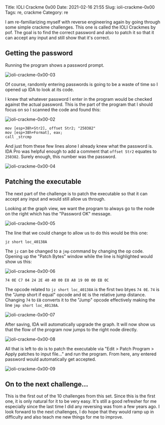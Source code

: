 Title: IOLI Crackme 0x00
Date: 2021-02-16 21:55
Slug: ioli-crackme-0x00
Tags: re, crackme
Category: re 

I am re-familiarizing myself with reverse engineering again by going through some simple crackme challenges. This one is called the IOLI Crackmes by pof. The goal is to find the correct password and also to patch it so that it can accept any input and still show that it's correct.

## Getting the password

Running the program shows a password prompt. 

![ioli-crackme-0x00-03]({attach}/images/ioli-crackme-0x00-03.png)

Of course, randomly entering passwords is going to be a waste of time so I opened up IDA to look at its code.

I knew that whatever password I enter in the program would be checked against the actual password. This is the part of the program that I should focus on so I scanned the code and found this:

![ioli-crackme-0x00-02]({attach}/images/ioli-crackme-0x00-02.png)

```
mov [esp+38h+Str2], offset Str2; "250382"
mov [esp+38h+Format], eax; 
call _strcmp
```

And just from these few lines alone I already knew what the password is. IDA Pro was helpful enough to add a comment that `offset Str2` equates to `250382`. Surely enough, this number was the password.

![ioli-crackme-0x00-04]({attach}/images/ioli-crackme-0x00-04.png)

## Patching the executable

The next part of the challenge is to patch the executable so that it can accept any input and would still allow us through.

Looking at the graph view, we want the program to always go to the node on the right which has the "Password OK" message. 

![ioli-crackme-0x00-05]({attach}/images/ioli-crackme-0x00-05.png)

The line that we could change to allow us to do this would be this one:

```
jz short loc_40138A
```

The `jz` can be changed to a `jmp` command by changing the op code. Opening up the "Patch Bytes" window while the line is highlighted would show us this:

![ioli-crackme-0x00-06]({attach}/images/ioli-crackme-0x00-06.png)

```
74 0E C7 04 24 2E 40 40 00 E8 A8 19 00 00 EB 0C
```

The opcode related to `jz short loc_40138A` is the first two btyes `74 0E`. `74` is the "Jump short if equal" opcode and `0E` is the relative jump distance. Changing `74` to `EB` converts it to the "Jump" opcode effectively making the line `jmp short loc_40138A`.

![ioli-crackme-0x00-07]({attach}/images/ioli-crackme-0x00-07.png)

After saving, IDA will automatically upgrade the graph. It will now show us that the flow of the program now jumps to the right node directly.

![ioli-crackme-0x00-08]({attach}/images/ioli-crackme-0x00-08.png)

All that is left to do is to patch the executable via "Edit > Patch Program > Apply patches to input file..." and run the program. From here, any entered password would automatically get accepted.

![ioli-crackme-0x00-09]({attach}/images/ioli-crackme-0x00-09.png)

## On to the next challenge...

This is the first out of the 10 challenges from this set. Since this is the first one, it is only natural for it to be very easy. It's still a good refresher for me especially since the last time I did any reversing was from a few years ago. I look forward to the next challenges, I do hope that they would ramp up in difficulty and also teach me new things for me to improve.










